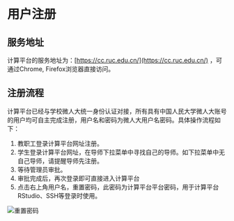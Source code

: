 # 用户注册

## 服务地址

计算平台的服务地址为：[https://cc.ruc.edu.cn/](https://cc.ruc.edu.cn/) ，可通过Chrome, Firefox浏览器直接访问。

## 注册流程

计算平台已经与学校微人大统一身份认证对接，所有具有中国人民大学微人大账号的用户均可自主完成注册，用户名和密码为微人大用户名密码。具体操作流程如下：

1. 教职工登录计算平台网址注册。
2. 学生登录计算平台网址，在导师下拉菜单中寻找自己的导师。如下拉菜单中无自己导师，请提醒导师先注册。
3. 等待管理员审批。
4. 审批完成后，再次登录即可直接进入计算平台
5. 点击右上角用户名，重置密码，此密码为计算平台平台密码，用于计算平台RStudio、SSH等登录时使用。

![重置密码](../images/reset_passwd.png)